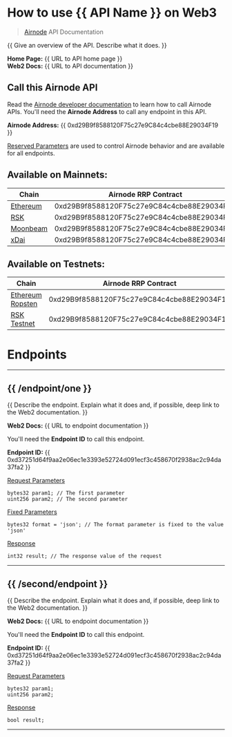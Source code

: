 # How to use {{ API Name }} on Web3

> [Airnode](https://api3.org/airnode) API Documentation

{{ Give an overview of the API. Describe what it does. }}

**Home Page:** {{ URL to API home page }}  
**Web2 Docs:** {{ URL to API documentation }}

## Call this Airnode API

Read the [Airnode developer documentation](https://docs.api3.org/d/call-an-airnode) to learn how to call Airnode APIs. You'll need the **Airnode Address** to call any endpoint in this API.

**Airnode Address:** {{ 0xd29B9f8588120F75c27e9C84c4cbe88E29034F19 }}

[Reserved Parameters](https://docs.api3.org/r/reserved-parameters) are used to control Airnode behavior and are available for all endpoints.

## Available on Mainnets:

<!-- Only include chains your Airnode is configured to use. -->

| Chain                                | Airnode RRP Contract                       | P   |
| ------------------------------------ | ------------------------------------------ | --: |
| [Ethereum](https://ethereum.org)     | 0xd29B9f8588120F75c27e9C84c4cbe88E29034F19 | 1m  |
| [RSK](https://www.rsk.co)            | 0xd29B9f8588120F75c27e9C84c4cbe88E29034F19 | 1m  |
| [Moonbeam](https://moonbeam.network) | 0xd29B9f8588120F75c27e9C84c4cbe88E29034F19 | 1m  |
| [xDai](https://www.xdaichain.com)    | 0xd29B9f8588120F75c27e9C84c4cbe88E29034F19 | 1m  |

## Available on Testnets:

<!-- Only include chains your Airnode is configured to use. -->

| Chain                                                                          | Airnode RRP Contract                       | P   |
| ------------------------------------------------------------------------------ | ------------------------------------------ | --: |
| [Ethereum Ropsten](https://ethereum.org/en/developers/docs/networks/#testnets) | 0xd29B9f8588120F75c27e9C84c4cbe88E29034F19 | 1m  |
| [RSK Testnet](https://developers.rsk.co/rsk/rbtc/conversion/networks/testnet/) | 0xd29B9f8588120F75c27e9C84c4cbe88E29034F19 | 1m  |

# Endpoints

---

## {{ /endpoint/one }}

{{ Describe the endpoint. Explain what it does and, if possible, deep link to the Web2 documentation. }}

**Web2 Docs:** {{ URL to endpoint documentation }}

You'll need the **Endpoint ID** to call this endpoint.

**Endpoint ID:** {{ 0xd37251d64f9aa2e06ec1e3393e52724d091ecf3c458670f2938ac2c94da37fa2 }}

[Request Parameters](https://docs.api3.org/d/request-parameters)

<!-- Edit parameters to match the endpoint. -->

```solidity
bytes32 param1; // The first parameter
uint256 param2; // The second parameter
```

[Fixed Parameters](https://docs.api3.org/p/fixed-parameters)

<!-- Edit parameters to match the endpoint. -->

```solidity
bytes32 format = 'json'; // The format parameter is fixed to the value 'json'
```

[Response](https://docs.api3.org/d/response-parameters)

<!-- Edit response to match the endpoint. -->

```solidity
int32 result; // The response value of the request
```

---

## {{ /second/endpoint }}

{{ Describe the endpoint. Explain what it does and, if possible, deep link to the Web2 documentation. }}

**Web2 Docs:** {{ URL to endpoint documentation }}

You'll need the **Endpoint ID** to call this endpoint.

**Endpoint ID:** {{ 0xd37251d64f9aa2e06ec1e3393e52724d091ecf3c458670f2938ac2c94da37fa2 }}

[Request Parameters](https://docs.api3.org/d/request-parameters)

<!-- Edit parameters to match the endpoint. -->

```solidity
bytes32 param1;
uint256 param2;
```

[Response](https://docs.api3.org/d/response-parameters)

<!-- Edit response to match the endpoint. -->

```solidity
bool result;
```

---

<!-- Add more endpoints as needed... -->
